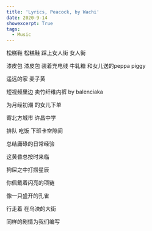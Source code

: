 ```yaml
---
title: 'Lyrics, Peacock, by Wachi'
date: 2020-9-14
showexcerpt: True
tags:
  - Music
---
```


松糕鞋 松糕鞋 踩上女人街 女人街

漆皮包 漆皮包 装着充电线 牛轧糖 和女儿送的peppa piggy

遥远的家 麦子黄

短视频里边 卖竹纤维内裤 by balenciaka

为月经初潮 的女儿下单

寄北方城市 许昌中学

排队 吃饭 下班卡空隙间

总结庸碌的日常经验

这黄昏总按时来临

狗屎之中打捞星辰

你佩戴着闪亮的项链

像一只盛开的孔雀

行走着 在乌泱的大街

同样的剧情为我们编写
